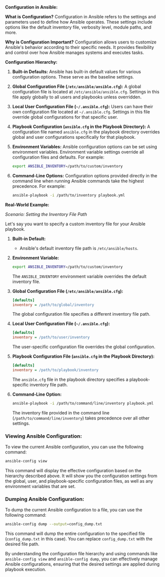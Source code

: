 **Configuration in Ansible:**

**What is Configuration?**
Configuration in Ansible refers to the settings and parameters used to define how Ansible operates. These settings include options like the default inventory file, verbosity level, module paths, and more.

**Why is Configuration Important?**
Configuration allows users to customize Ansible's behavior according to their specific needs. It provides flexibility and control over how Ansible manages systems and executes tasks.

**Configuration Hierarchy:**

1. **Built-in Defaults:**
   Ansible has built-in default values for various configuration options. These serve as the baseline settings.

2. **Global Configuration File (`/etc/ansible/ansible.cfg`):**
   A global configuration file is located at `/etc/ansible/ansible.cfg`. Settings in this file apply globally to all users and playbooks unless overridden.

3. **Local User Configuration File (`~/.ansible.cfg`):**
   Users can have their own configuration file located at `~/.ansible.cfg`. Settings in this file override global configurations for that specific user.

4. **Playbook Configuration (`ansible.cfg` in the Playbook Directory):**
   A configuration file named `ansible.cfg` in the playbook directory overrides global and user configurations specifically for that playbook.

5. **Environment Variables:**
   Ansible configuration options can be set using environment variables. Environment variable settings override all configuration files and defaults. For example:
   ```bash
   export ANSIBLE_INVENTORY=/path/to/custom/inventory
   ```

6. **Command-Line Options:**
   Configuration options provided directly in the command line when running Ansible commands take the highest precedence. For example:
   ```bash
   ansible-playbook -i /path/to/inventory playbook.yml
   ```

**Real-World Example:**

*Scenario: Setting the Inventory File Path*

Let's say you want to specify a custom inventory file for your Ansible playbook.

1. **Built-in Default:**
   - Ansible's default inventory file path is `/etc/ansible/hosts`.

2. **Environment Variable:**
   ```bash
   export ANSIBLE_INVENTORY=/path/to/custom/inventory
   ```
   The `ANSIBLE_INVENTORY` environment variable overrides the default inventory file.

3. **Global Configuration File (`/etc/ansible/ansible.cfg`):**
   ```ini
   [defaults]
   inventory = /path/to/global/inventory
   ```
   The global configuration file specifies a different inventory file path.

4. **Local User Configuration File (`~/.ansible.cfg`):**
   ```ini
   [defaults]
   inventory = /path/to/user/inventory
   ```
   The user-specific configuration file overrides the global configuration.

5. **Playbook Configuration File (`ansible.cfg` in the Playbook Directory):**
   ```ini
   [defaults]
   inventory = /path/to/playbook/inventory
   ```
   The `ansible.cfg` file in the playbook directory specifies a playbook-specific inventory file path.

6. **Command-Line Option:**
   ```bash
   ansible-playbook -i /path/to/command/line/inventory playbook.yml
   ```
   The inventory file provided in the command line (`/path/to/command/line/inventory`) takes precedence over all other settings.

### Viewing Ansible Configuration:

To view the current Ansible configuration, you can use the following command:

```bash
ansible-config view
```

This command will display the effective configuration based on the hierarchy described above. It will show you the configuration settings from the global, user, and playbook-specific configuration files, as well as any environment variables that are set.

### Dumping Ansible Configuration:

To dump the current Ansible configuration to a file, you can use the following command:

```bash
ansible-config dump --output=config_dump.txt
```

This command will dump the entire configuration to the specified file (`config_dump.txt` in this case). You can replace `config_dump.txt` with the desired file path.

By understanding the configuration file hierarchy and using commands like `ansible-config view` and `ansible-config dump`, you can effectively manage Ansible configurations, ensuring that the desired settings are applied during playbook execution.
